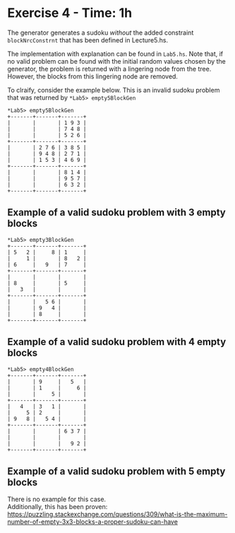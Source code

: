 # Exercise 4 - Time: 1h

The generator generates a sudoku *without* the added constraint `blockNrcConstrnt` that has been  defined in Lecture5.hs. 

The implementation with explanation can be found in `Lab5.hs`. Note that, if no valid problem can be found with the initial random values chosen by the generator, the problem is returned with a lingering node from the tree. However, the blocks from this lingering node are removed.  

To clraify, consider the example below. This is an invalid sudoku problem that was returned by `*Lab5> empty5BlockGen`
```
*Lab5> empty5BlockGen
+-------+-------+-------+
|       |       | 1 9 3 |
|       |       | 7 4 8 |
|       |       | 5 2 6 |
+-------+-------+-------+
|       | 2 7 6 | 3 8 5 |
|       | 9 4 8 | 2 7 1 |
|       | 1 5 3 | 4 6 9 |
+-------+-------+-------+
|       |       | 8 1 4 |
|       |       | 9 5 7 |
|       |       | 6 3 2 |
+-------+-------+-------+
```

## Example of a valid sudoku problem with 3 empty blocks
```
*Lab5> empty3BlockGen
+-------+-------+-------+
| 5   2 |     8 | 1     |
|     1 |       | 8   2 |
| 6     |   9   | 7     |
+-------+-------+-------+
|       |       |       |
| 8     |       | 5     |
|   3   |       |       |
+-------+-------+-------+
|       |   5 6 |       |
|       | 9   4 |       |
|       | 8     |       |
+-------+-------+-------+
```
## Example of a valid sudoku problem with 4 empty blocks
```
*Lab5> empty4BlockGen
+-------+-------+-------+
|       | 9     |   5   |
|       | 1     |     6 |
|       |     5 |       |
+-------+-------+-------+
|   4   | 3   1 |       |
|     5 | 2     |       |
| 9   8 |   5 4 |       |
+-------+-------+-------+
|       |       | 6 3 7 |
|       |       |       |
|       |       |   9 2 |
+-------+-------+-------+
```
## Example of a valid sudoku problem with 5 empty blocks
There is no example for this case.  
Additionally, this has been proven:  
https://puzzling.stackexchange.com/questions/309/what-is-the-maximum-number-of-empty-3x3-blocks-a-proper-sudoku-can-have